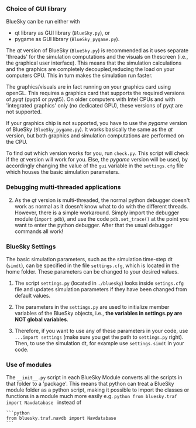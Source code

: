

### Choice of GUI library ###

BlueSky can be run either with 
- qt library as GUI library (`BlueSky.py`), or
- pygame as GUI library (`BlueSky_pygame.py`). 

The *qt* version of BlueSky (`BlueSky.py`) is recommended as it uses separate 'threads' for the simulation computations and the visuals on thescreen (i.e., the graphical user interface). This means that the simulation calculations and the graphics are completely decoupled,reducing the load on your computers CPU. This in turn makes the simulation run faster.

The graphics/visuals are in fact running on your graphics card using openGL. This requires a graphics
card that supports the required versions of *pyqt* (pyqt4 or pyqt5). On older computers with Intel CPUs and with 'integrated graphics' only (no dedicated GPU), these versions of pyqt are not supported.

If your graphics chip is not supported, you have to use the *pygame* version of BlueSky (`BlueSky_pygame.py`). It works basically the same as the *qt* version, but both graphics and simulation computations are performed on the CPU.
 
To find out which version works for you, run `check.py`. This script will check if the *qt* version will work for you. Else, the *pygame* version will be used, by accordingly changing the value of the `gui` variable in the `settings.cfg` file which houses the basic simulation parameters.


### Debugging multi-threaded applications ###
2.  As the *qt* version is multi-threaded, the normal python debugger
    doesn't work as normal as it doesn't know what to do with the
    different threads. However, there is a simple workaround. Simply import the debugger module
    (`import pdb`), and use the code
    `pdb.set_trace()` at the point you want to enter the python
    debugger. After that the usual debugger commands all work!

### BlueSky Settings ###
The basic simulation parameters, such as the simulation time-step dt (`simdt`), can be specified in the file `settings.cfg`, which is located in the home folder. These parameters can be changed to your desired values.

 1.  The script `settings.py` (located in `./bluesky`) looks inside `setings.cfg`
        file and updates simulation parameters if they have been changed
        from default values.

 2.  The parameters in the `settings.py` are used to initialize member
        variables of the BlueSky objects, i.e., **the variables in
        settings.py are NOT global variables**.

3.  Therefore, if you want to use any of these parameters in your code, use `...import settings` (make sure you get the path to `settings.py` right). Then, to use the simulation dt, for example use `settings.simdt` in your code.

### Use of modules ###
The `__init__.py` script in each BlueSky Module converts all the
    scripts in that folder to a 'package'. This means that python can
    treat a BlueSky module folder as a python script, making it possible
    to import the classes or functions in a module much more easily e.g.
    ```python
    from bluesky.traf import Navdatabase
    ```
    instead of 

    ```python
    from bluesky.traf.navdb import Navdatabase
    ```
